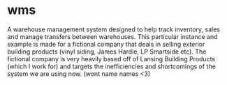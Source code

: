 # wms

A warehouse management system designed to help track inventory, sales and manage transfers
between warehouses. This particular instance and example is made for a fictional company that 
deals in selling exterior building products (vinyl siding, James Hardie, LP Smartside etc). 
The fictional company is very heavily based off of Lansing Building Products (which I work for)
and targets the inefficiencies and shortcomings of the system we are using now. (wont name names <3)